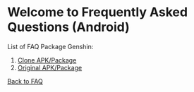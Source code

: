 # Welcome to Frequently Asked Questions (Android)

List of FAQ Package Genshin:

1. [Clone APK/Package](Clone%20Version/README.MD)
2. [Original APK/Package](Original%20Version/README.MD)

[Back to FAQ](/YuukiPS/docs/FAQ/README.MD)
